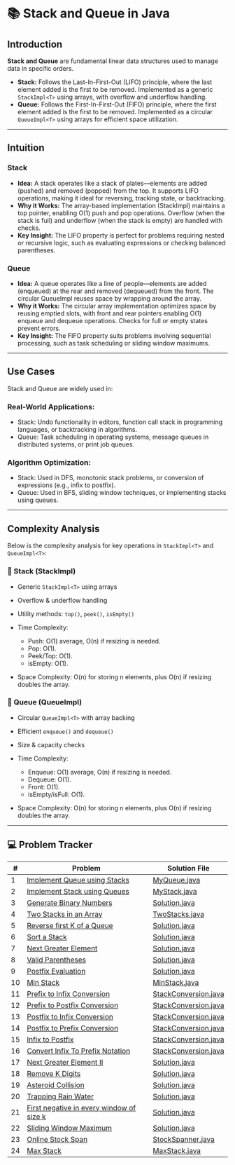 # 📚 Stack and Queue in Java

## Introduction

**Stack and Queue** are fundamental linear data structures used to manage data in specific orders.

- **Stack:** Follows the Last-In-First-Out (LIFO) principle, where the last element added is the first to be removed.
  Implemented as a generic `StackImpl<T>` using arrays, with overflow and underflow handling.
- **Queue:** Follows the First-In-First-Out (FIFO) principle, where the first element added is the first to be removed.
  Implemented as a circular `QueueImpl<T>` using arrays for efficient space utilization.

---

## Intuition

### Stack

- **Idea:** A stack operates like a stack of plates—elements are added (pushed) and removed (popped) from the top. It
  supports
  LIFO operations, making it ideal for reversing, tracking state, or backtracking.
- **Why it Works:** The array-based implementation (StackImpl<T>) maintains a top pointer, enabling O(1) push and pop
  operations. Overflow (when the stack is full) and underflow (when the stack is empty) are handled with checks.
- **Key Insight:** The LIFO property is perfect for problems requiring nested or recursive logic, such as evaluating
  expressions or checking balanced parentheses.

### Queue

- **Idea:** A queue operates like a line of people—elements are added (enqueued) at the rear and removed (dequeued) from
  the
  front. The circular QueueImpl<T> reuses space by wrapping around the array.
- **Why it Works:** The circular array implementation optimizes space by reusing emptied slots, with front and rear
  pointers
  enabling O(1) enqueue and dequeue operations. Checks for full or empty states prevent errors.
- **Key Insight:** The FIFO property suits problems involving sequential processing, such as task scheduling or sliding
  window
  maximums.

---

## Use Cases

Stack and Queue are widely used in:

### Real-World Applications:

- Stack: Undo functionality in editors, function call stack in programming languages, or backtracking in algorithms.
- Queue: Task scheduling in operating systems, message queues in distributed systems, or print job queues.

### Algorithm Optimization:

- Stack: Used in DFS, monotonic stack problems, or conversion of expressions (e.g., infix to postfix).
- Queue: Used in BFS, sliding window techniques, or implementing stacks using queues.

---

## Complexity Analysis

Below is the complexity analysis for key operations in `StackImpl<T>` and `QueueImpl<T>`:

### 🧱 Stack (StackImpl)

- Generic `StackImpl<T>` using arrays
- Overflow & underflow handling
- Utility methods: `top()`, `peek()`, `isEmpty()`

- Time Complexity:

    - Push: O(1) average, O(n) if resizing is needed.
    - Pop: O(1).
    - Peek/Top: O(1).
    - isEmpty: O(1).

- Space Complexity: O(n) for storing n elements, plus O(n) if resizing doubles the array.

### 🔁 Queue (QueueImpl)

- Circular `QueueImpl<T>` with array backing
- Efficient `enqueue()` and `dequeue()`
- Size & capacity checks
- Time Complexity:
    - Enqueue: O(1) average, O(n) if resizing is needed.
    - Dequeue: O(1).
    - Front: O(1).
    - isEmpty/isFull: O(1).

- Space Complexity: O(n) for storing n elements, plus O(n) if resizing doubles the array.

---

## 💻 Problem Tracker

| #  | Problem                                                                                                                                   | Solution File                                  |
|----|-------------------------------------------------------------------------------------------------------------------------------------------|------------------------------------------------|
| 1  | [Implement Queue using Stacks](https://leetcode.com/problems/implement-queue-using-stacks/)                                               | [MyQueue.java](./MyQueue.java)                 |
| 2  | [Implement Stack using Queues](https://leetcode.com/problems/implement-stack-using-queues/)                                               | [MyStack.java](./MyStack.java)                 |
| 3  | [Generate Binary Numbers](https://www.geeksforgeeks.org/problems/generate-binary-numbers-1587115620/1)                                    | [Solution.java](./Solution.java)               |
| 4  | [Two Stacks in an Array](https://www.geeksforgeeks.org/problems/implement-two-stacks-in-an-array/1)                                       | [TwoStacks.java](./TwoStacks.java)             |
| 5  | [Reverse first K of a Queue](https://www.geeksforgeeks.org/problems/reverse-first-k-elements-of-queue/1)                                  | [Solution.java](./Solution.java)               |
| 6  | [Sort a Stack](https://www.geeksforgeeks.org/problems/sort-a-stack/1)                                                                     | [Solution.java](./Solution.java)               |
| 7  | [Next Greater Element](https://www.geeksforgeeks.org/problems/next-larger-element-1587115620/1)                                           | [Solution.java](./Solution.java)               |
| 8  | [Valid Parentheses](https://leetcode.com/problems/valid-parentheses/)                                                                     | [Solution.java](./Solution.java)               |
| 9  | [Postfix Evaluation](https://www.geeksforgeeks.org/problems/evaluation-of-postfix-expression1735/1)                                       | [Solution.java](./Solution.java)               |
| 10 | [Min Stack](https://leetcode.com/problems/min-stack/)                                                                                     | [MinStack.java](./MinStack.java)               |
| 11 | [Prefix to Infix Conversion](https://www.geeksforgeeks.org/problems/prefix-to-infix-conversion/1)                                         | [StackConversion.java](./StackConversion.java) |
| 12 | [Prefix to Postfix Conversion](https://www.geeksforgeeks.org/problems/prefix-to-postfix-conversion/1)                                     | [StackConversion.java](./StackConversion.java) |
| 13 | [Postfix to Infix Conversion](https://www.geeksforgeeks.org/problems/postfix-to-infix-conversion/1)                                       | [StackConversion.java](./StackConversion.java) |
| 14 | [Postfix to Prefix Conversion](https://www.geeksforgeeks.org/problems/postfix-to-prefix-conversion/1)                                     | [StackConversion.java](./StackConversion.java) |
| 15 | [Infix to Postfix](https://www.geeksforgeeks.org/problems/infix-to-postfix-1587115620/1)                                                  | [StackConversion.java](./StackConversion.java) |
| 16 | [Convert Infix To Prefix Notation](https://www.geeksforgeeks.org/dsa/convert-infix-prefix-notation/)                                      | [StackConversion.java](./StackConversion.java) |
| 17 | [Next Greater Element II](https://leetcode.com/problems/next-greater-element-ii/)                                                         | [Solution.java](./Solution.java)               |
| 18 | [Remove K Digits](https://leetcode.com/problems/remove-k-digits/)                                                                         | [Solution.java](./Solution.java)               |
| 19 | [Asteroid Collision](https://leetcode.com/problems/asteroid-collision/)                                                                   | [Solution.java](./Solution.java)               |
| 20 | [Trapping Rain Water](https://leetcode.com/problems/trapping-rain-water/)                                                                 | [Solution.java](./Solution.java)               |
| 21 | [First negative in every window of size k](https://www.geeksforgeeks.org/problems/first-negative-integer-in-every-window-of-size-k3345/1) | [Solution.java](./Solution.java)               |
| 22 | [Sliding Window Maximum](https://leetcode.com/problems/sliding-window-maximum/)                                                           | [Solution.java](./Solution.java)               |
| 23 | [Online Stock Span](https://leetcode.com/problems/online-stock-span/)                                                                     | [StockSpanner.java](./StockSpanner.java)       |
| 24 | [Max Stack](https://leetcode.com/problems/max-stack/)                                                                                                                             | [MaxStack.java](./MaxStack.java)                            |

